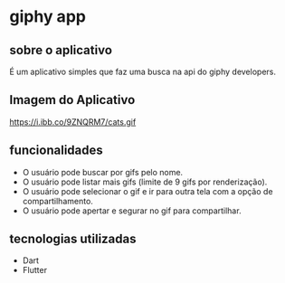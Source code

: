 # giphy app

## sobre o aplicativo
É um aplicativo simples que faz uma busca na api do giphy developers.

## Imagem do Aplicativo
https://i.ibb.co/9ZNQRM7/cats.gif

## funcionalidades
* O usuário pode buscar por gifs pelo nome.
* O usuário pode listar mais gifs (limite de 9 gifs por renderização).
* O usuário pode selecionar o gif e ir para outra tela com a opção de compartilhamento.
* O usuário pode apertar e segurar no gif para compartilhar.

## tecnologias utilizadas
* Dart
* Flutter




